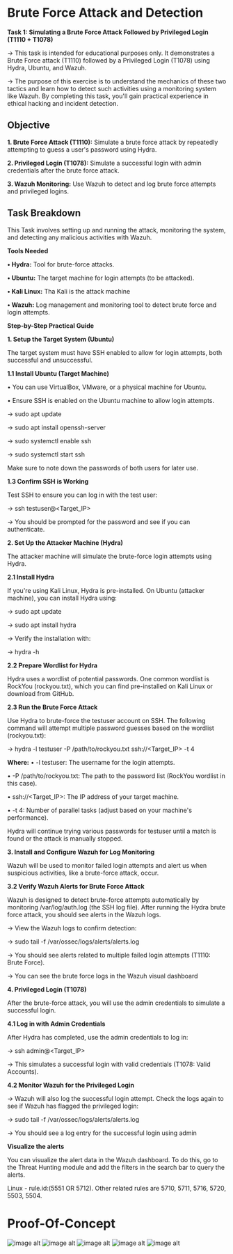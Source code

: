   # Brute Force Attack and Detection 
**Task 1: Simulating a Brute Force Attack Followed by Privileged 
Login (T1110 + T1078)**

-> This task is intended for educational purposes only. It demonstrates a Brute 
Force attack (T1110) followed by a Privileged Login (T1078) using Hydra, Ubuntu, 
and Wazuh.

-> The purpose of this exercise is to understand the mechanics of these 
    two tactics and learn how to detect such activities using a monitoring system like 
    Wazuh. By completing this task, you'll gain practical experience in ethical hacking 
    and incident detection.
    
**Objective**
--------------

**1. Brute Force Attack (T1110):** Simulate a brute force attack by repeatedly 
attempting to guess a user's password using Hydra.

**2. Privileged Login (T1078):** Simulate a successful login with admin credentials 
after the brute force attack.

**3. Wazuh Monitoring:** Use Wazuh to detect and log brute force attempts and 
privileged logins.

**Task Breakdown**
------------------

This Task involves setting up and running the attack, monitoring the system, and 
detecting any malicious activities with Wazuh. 

**Tools Needed**

**• Hydra:** Tool for brute-force attacks.

**• Ubuntu:** The target machine for login attempts (to be attacked).

**• Kali Linux:** Tha Kali is the attack machine

**• Wazuh:** Log management and monitoring tool to detect brute force and login 
attempts.

**Step-by-Step Practical Guide**

**1. Setup the Target System (Ubuntu)**

The target system must have SSH enabled to allow for login attempts, both 
successful and unsuccessful.

**1.1 Install Ubuntu (Target Machine)**


• You can use VirtualBox, VMware, or a physical machine for Ubuntu.

• Ensure SSH is enabled on the Ubuntu machine to allow login attempts.

-> sudo apt update

-> sudo apt install openssh-server

-> sudo systemctl enable ssh

-> sudo systemctl start ssh




Make sure to note down the passwords of both users for later use.

**1.3 Confirm SSH is Working**

Test SSH to ensure you can log in with the test user:

-> ssh testuser@<Target_IP>

-> You should be prompted for the password and see if you can authenticate.

**2. Set Up the Attacker Machine (Hydra)**

The attacker machine will simulate the brute-force login attempts using Hydra.

**2.1 Install Hydra**

If you're using Kali Linux, Hydra is pre-installed. On Ubuntu (attacker machine), 
you can install Hydra using:

-> sudo apt update

-> sudo apt install hydra

-> Verify the installation with:

-> hydra -h

**2.2 Prepare Wordlist for Hydra**

Hydra uses a wordlist of potential passwords. One common wordlist is RockYou
(rockyou.txt), which you can find pre-installed on Kali Linux or download from 
GitHub.

**2.3 Run the Brute Force Attack**

Use Hydra to brute-force the testuser account on SSH. The following command will 
attempt multiple password guesses based on the wordlist (rockyou.txt):

-> hydra -l testuser -P /path/to/rockyou.txt ssh://<Target_IP> -t 4

**Where:**
• -l testuser: The username for the login attempts.

• -P /path/to/rockyou.txt: The path to the password list (RockYou wordlist in this 
case).

• ssh://<Target_IP>: The IP address of your target machine.

• -t 4: Number of parallel tasks (adjust based on your machine's performance).

Hydra will continue trying various passwords for testuser until a match is found or the 
attack is manually stopped.

**3. Install and Configure Wazuh for Log Monitoring**

Wazuh will be used to monitor failed login attempts and alert us when suspicious 
activities, like a brute-force attack, occur.

**3.2 Verify Wazuh Alerts for Brute Force Attack**

Wazuh is designed to detect brute-force attempts automatically by monitoring 
/var/log/auth.log (the SSH log file). After running the Hydra brute force attack, you 
should see alerts in the Wazuh logs.

-> View the Wazuh logs to confirm detection:

-> sudo tail -f /var/ossec/logs/alerts/alerts.log

-> You should see alerts related to multiple failed login attempts (T1110: Brute Force).

-> You can see the brute force logs in the Wazuh visual dashboard 

**4. Privileged Login (T1078)**

After the brute-force attack, you will use the admin credentials to simulate a 
successful login.

**4.1 Log in with Admin Credentials**

After Hydra has completed, use the admin credentials to log in:

-> ssh admin@<Target_IP>

-> This simulates a successful login with valid credentials (T1078: Valid Accounts).

**4.2 Monitor Wazuh for the Privileged Login**

-> Wazuh will also log the successful login attempt. Check the logs again to see if 
    Wazuh has flagged the privileged login:

-> sudo tail -f /var/ossec/logs/alerts/alerts.log

-> You should see a log entry for the successful login using admin

**Visualize the alerts**

You can visualize the alert data in the Wazuh dashboard. To do this, go to the Threat Hunting module and add the filters in the search bar to query the alerts.

Linux - rule.id:(5551 OR 5712). Other related rules are 5710, 5711, 5716, 5720, 5503, 5504.


# Proof-Of-Concept

![image alt](Screenshots/Brute-Force-2.png)
![image alt](Screenshots/Brute-Force-3.png)
![image alt](Screenshots/Brute-Force-4.png)
![image alt](Screenshots/privilege-Access-1.png)
![image alt](Screenshots/privilege-Access-2.png)






